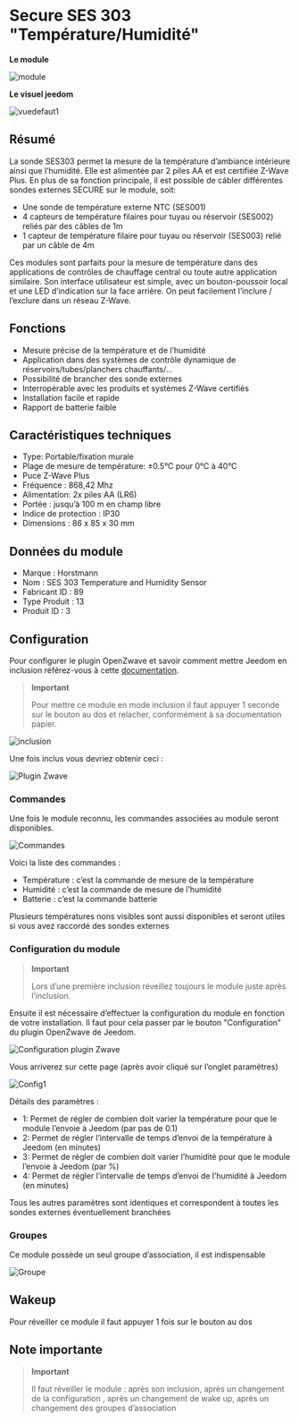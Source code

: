 # Secure SES 303 "Température/Humidité"

**Le module**

![module](images/secure.ses303/module.jpg)

**Le visuel jeedom**

![vuedefaut1](images/secure.ses303/vuedefaut1.jpg)

## Résumé

La sonde SES303 permet la mesure de la température d’ambiance intérieure ainsi que l’humidité. Elle est alimentée par 2 piles AA et est certifiée Z-Wave Plus. En plus de sa fonction principale, il est possible de câbler différentes sondes externes SECURE sur le module, soit:

-   Une sonde de température externe NTC (SES001)
-   4 capteurs de température filaires pour tuyau ou réservoir (SES002) reliés par des câbles de 1m
-   1 capteur de température filaire pour tuyau ou réservoir (SES003) relié par un câble de 4m

Ces modules sont parfaits pour la mesure de température dans des applications de contrôles de chauffage central ou toute autre application similaire. Son interface utilisateur est simple, avec un bouton-poussoir local et une LED d’indication sur la face arrière. On peut facilement l’inclure / l’exclure dans un réseau Z-Wave.

## Fonctions

-   Mesure précise de la température et de l’humidité
-   Application dans des systèmes de contrôle dynamique de réservoirs/tubes/planchers chauffants/…​
-   Possibilité de brancher des sonde externes
-   Interropérable avec les produits et systèmes Z-Wave certifiés
-   Installation facile et rapide
-   Rapport de batterie faible

## Caractéristiques techniques

-   Type: Portable/fixation murale
-   Plage de mesure de température: ±0.5°C pour 0°C à 40°C
-   Puce Z-Wave Plus
-   Fréquence : 868,42 Mhz
-   Alimentation: 2x piles AA (LR6)
-   Portée : jusqu’à 100 m en champ libre
-   Indice de protection : IP30
-   Dimensions : 86 x 85 x 30 mm

## Données du module

-   Marque : Horstmann
-   Nom : SES 303 Temperature and Humidity Sensor
-   Fabricant ID : 89
-   Type Produit : 13
-   Produit ID : 3

## Configuration

Pour configurer le plugin OpenZwave et savoir comment mettre Jeedom en inclusion référez-vous à cette [documentation](../plugins/automation%20protocol/openzwave/).

> **Important**
>
> Pour mettre ce module en mode inclusion il faut appuyer 1 seconde sur le bouton au dos et relacher, conformément à sa documentation papier.

![inclusion](images/secure.ses303/inclusion.jpg)

Une fois inclus vous devriez obtenir ceci :

![Plugin Zwave](images/secure.ses303/information.jpg)

### Commandes

Une fois le module reconnu, les commandes associées au module seront disponibles.

![Commandes](images/secure.ses303/commandes.jpg)

Voici la liste des commandes :

-   Température : c’est la commande de mesure de la température
-   Humidité : c’est la commande de mesure de l’humidité
-   Batterie : c’est la commande batterie

Plusieurs températures nons visibles sont aussi disponibles et seront utiles si vous avez raccordé des sondes externes

### Configuration du module

> **Important**
>
> Lors d’une première inclusion réveillez toujours le module juste après l’inclusion.

Ensuite il est nécessaire d’effectuer la configuration du module en fonction de votre installation. Il faut pour cela passer par le bouton "Configuration" du plugin OpenZwave de Jeedom.

![Configuration plugin Zwave](images/plugin/bouton_configuration.jpg)

Vous arriverez sur cette page (après avoir cliqué sur l’onglet paramètres)

![Config1](images/secure.ses303/config1.jpg)

Détails des paramètres :

-   1: Permet de régler de combien doit varier la température pour que le module l’envoie à Jeedom (par pas de 0.1)
-   2: Permet de régler l’intervalle de temps d’envoi de la température à Jeedom (en minutes)
-   3: Permet de régler de combien doit varier l’humidité pour que le module l’envoie à Jeedom (par %)
-   4: Permet de régler l’intervalle de temps d’envoi de l’humidité à Jeedom (en minutes)

Tous les autres paramètres sont identiques et correspondent à toutes les sondes externes éventuellement branchées

### Groupes

Ce module possède un seul groupe d’association, il est indispensable

![Groupe](images/secure.ses303/groupe.jpg)

## Wakeup

Pour réveiller ce module il faut appuyer 1 fois sur le bouton au dos

Note importante
---------------

> **Important**
>
> Il faut réveiller le module : après son inclusion, après un changement de la configuration , après un changement de wake up, après un changement des groupes d’association

